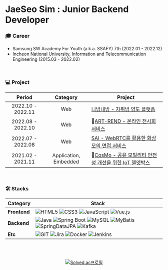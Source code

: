 # JaeSeo Sim : Junior Backend Developer

### 🎓 Career
- Samsung SW Academy For Youth (a.k.a. SSAFY) 7th (2022.01 - 2022.12)
- Incheon National University, Information and Telecommunication Engineering (2015.03 - 2022.02)
<br>

### 💻 Project 

|      Period       |       Category        | Project                                                      |
| :---------------: | :-------------------: | ------------------------------------------------------------ |
| 2022.10 - 2022.11 |          Web          | [니방내방 - 자취방 양도 플랫폼](https://github.com/simjaeseo/YourRoomMyRoom)  |
| 2022.08 - 2022.10 |          Web          | 🏅[ART-REND - 온라인 전시회 서비스](https://github.com/simjaeseo/ART-REND)  |
| 2022.07 - 2022.08 |          Web          | [SAI - WebRTC를 활용한 화상 모의 면접 서비스](https://github.com/simjaeseo/SAI)  |
| 2021.02 - 2021.11 | Application, Embedded | 🏅[CosMo - 공유 모빌리티 안전성 개선을 위한 IoT 헬멧박스](https://github.com/simjaeseo/CosMo)  |
<br>

### 🛠 Stacks

|Category|Stack|
|---|---------|
|**Frontend**| ![HTML5](https://img.shields.io/badge/-HTML5-E34F26?&logo=html5&logoColor=white) ![CSS3](https://img.shields.io/badge/-CSS3-1572B6?&logo=css3&logoColor=white) ![JavaScript](https://img.shields.io/badge/-JavaScript-F7DF1E?&logo=JavaScript&logoColor=white) ![Vue.js](https://img.shields.io/badge/-Vue_js-4FC08D?&style=flat-square&logo=Vue.js&logoColor=white) 
|**Backend**| ![Java](https://img.shields.io/badge/Java-BE7928?&logo=OpenJDK&logoColor=white) ![Spring Boot](https://img.shields.io/badge/-SpringBoot-6DB33F?&logo=Spring-Boot&logoColor=white) ![MySQL](https://img.shields.io/badge/-MySQL-4479A1?&logo=MySQL&logoColor=white) ![MyBatis](https://img.shields.io/badge/MyBatis-000000?style=flat&logo=MyBatis&logoColor=white) ![SpringDataJPA](https://img.shields.io/badge/SpringDataJPA-6DB33F?&logo=SpringDataJPA&logoColor=white) ![Kafka](https://img.shields.io/badge/-Kafka-%23F7DF1E?&logo=ApacheKafka&logoColor=white&color=231F20)
|**Etc**| ![GIT](https://img.shields.io/badge/-GIT-F05032?&logo=GIT&logoColor=white) ![Jira](https://img.shields.io/badge/-Jira-0052CC?&logo=Jira&logoColor=white) ![Docker](https://img.shields.io/badge/Docker-2496ED?&logo=Docker&logoColor=white)  ![Jenkins](https://img.shields.io/badge/-Jenkins-FF6F00C?&logo=Jenkins&logoColor=white)

<br>
<br>

<div align=center>

  [![Solved.ac프로필](http://mazassumnida.wtf/api/v2/generate_badge?boj=delpho)](https://solved.ac/delpho)
    
</div>

<br>
<div align=right>
<!--
[![Hits](https://hits.seeyoufarm.com/api/count/incr/badge.svg?url=https%3A%2F%2Fgithub.com%2Fsimjaeseo%2Fhit-counter&count_bg=%2327E2A4&title_bg=%23EC9A00&icon=&icon_color=%23EDEDED&title=visit&edge_flat=false)](https://hits.seeyoufarm.com)
-->
</div>
<br>
<br>
